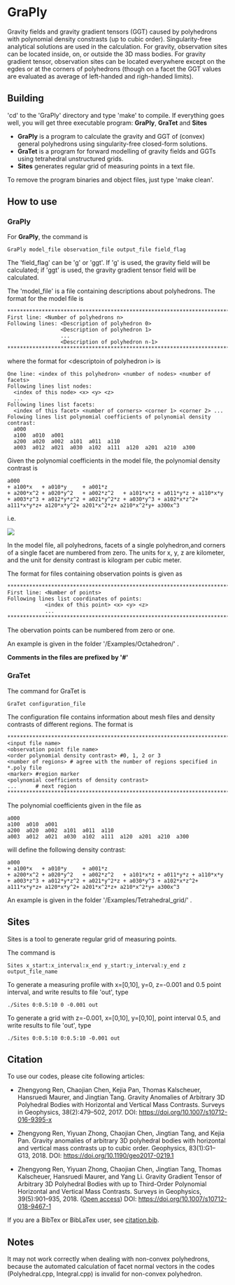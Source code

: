 # GraPly
Gravity fields and gravity gradient tensors (GGT) caused by polyhedrons with polynomial density constrasts (up to cubic order). Singularity-free analytical solutions are used in the calculation. For gravity, observation sites can be located inside, on, or outside the 3D mass bodies. For gravity gradient tensor, observation sites can be located everywhere except on the egdes or at the corners of polyhedrons (though on a facet the GGT values are evaluated as average of left-handed and righ-handed limits).


## Building
'cd' to the 'GraPly' directory and type 'make' to compile.  If everything goes well, you will get three executable program: **GraPly**, **GraTet** and **Sites**

- **GraPly** is a program to calculate the gravity and GGT of (convex) general polyhedrons using singularity-free closed-form solutions. 
- **GraTet** is a program for forward modelling of gravity fields and GGTs using tetrahedral unstructured grids.
- **Sites** generates regular grid of measuring points in a text file.

To remove the program binaries and object files, just type 'make clean'.

## How to use
### GraPly
For **GraPly**, the command is 
```
GraPly model_file observation_file output_file field_flag
```
The 'field_flag' can be 'g' or 'ggt'. If 'g' is used, the gravity field will be calculated; if 'ggt' is used, the gravity gradient tensor field will be calculated.

The 'model_file' is a file containing descriptions about polyhedrons. The format for the model file is 
```
*********************************************************************************
First line: <Number of polyhedrons n> 
Following lines: <Description of polyhedron 0>
                 <Description of polyhedron 1>
                 ...
                 <Description of polyhedron n-1>
*********************************************************************************
```
where the format for <descriptoin of polyhedron i\> is
```
One line: <index of this polyhedron> <number of nodes> <number of facets>
Following lines list nodes:
  <index of this node> <x> <y> <z>
  ...
Following lines list facets:
  <index of this facet> <number of corners> <corner 1> <corner 2> ...
Folowing lines list polynomial coefficients of polynomial density contrast:
  a000
  a100  a010  a001
  a200  a020  a002  a101  a011  a110
  a003  a012  a021  a030  a102  a111  a120  a201  a210  a300
```

Given the polynomial coefficients in the model file, the polynomial density contrast is
```
a000
+ a100*x   + a010*y     + a001*z
+ a200*x^2 + a020*y^2   + a002*z^2   + a101*x*z + a011*y*z + a110*x*y
+ a003*z^3 + a012*y*z^2 + a021*y^2*z + a030*y^3 + a102*x*z^2+ a111*x*y*z+ a120*x*y^2+ a201*x^2*z+ a210*x^2*y+ a300x^3
```
i.e.

![](http://latex.codecogs.com/gif.latex?\\lambda=a_{000}+a_{100}x+a_{010}y+a_{001}z+a_{200}x^2+a_{020}y^2+a_{002}z^2+a_{101}xz+a_{011}yz+a_{110}xy+a_{003}z^3+a_{012}yz^2+a_{021}y^2z+a_{030}y^3+a_{102}xz^2+a_{111}xyz+a_{120}xy^2+a_{201}x^2z+a_{210}x^2y+a_{300}x^3})

In the model file, all polyhedrons, facets of a single polyhedron,and corners of a single facet are numbered from zero. The units for x, y, z are kilometer, and the unit for density contrast is kilogram per cubic meter.  

The format for files containing observation points is given as
```
*********************************************************************************
First line: <Number of points>
Following lines list coordinates of points:
            <index of this point> <x> <y> <z>
            ...
*********************************************************************************
```
The obervation points can be numbered from zero or one. 

An example is given in the folder '/Examples/Octahedron/' .

**Comments in the files are prefixed by '#'**

### GraTet
The command for GraTet is
```
GraTet configuration_file
```
The configuration file contains information about mesh files and density contrasts of different regions. The format is
```
*********************************************************************************
<input file name>
<observation point file name>
<order polynomial density contrast> #0, 1, 2 or 3
<number of regions> # agree with the number of regions specified in *.poly file
<marker> #region marker
<polynomial coefficients of density contrast>
...      # next region
*********************************************************************************
```
The polynomial coefficients given in the file as
```
a000
a100  a010  a001
a200  a020  a002  a101  a011  a110
a003  a012  a021  a030  a102  a111  a120  a201  a210  a300
```
will define the following density contrast:
```
a000
+ a100*x   + a010*y     + a001*z
+ a200*x^2 + a020*y^2   + a002*z^2   + a101*x*z + a011*y*z + a110*x*y
+ a003*z^3 + a012*y*z^2 + a021*y^2*z + a030*y^3 + a102*x*z^2+ a111*x*y*z+ a120*x*y^2+ a201*x^2*z+ a210*x^2*y+ a300x^3
```

An example is given in the folder '/Examples/Tetrahedral_grid/' .

## Sites
Sites is a tool to generate regular grid of measuring points. 

The command is
```
Sites x_start:x_interval:x_end y_start:y_interval:y_end z output_file_name
```

To generate a measuring profile with x=[0,10], y=0, z=-0.001 and 0.5 point interval, and write results to file 'out', type
```
./Sites 0:0.5:10 0 -0.001 out
```

To generate a grid with z=-0.001, x=[0,10], y=[0,10], point interval 0.5, and write results to file 'out', type
```
./Sites 0:0.5:10 0:0.5:10 -0.001 out
```

## Citation
To use our codes, please cite following articles:

- Zhengyong Ren, Chaojian Chen, Kejia Pan, Thomas Kalscheuer, Hansruedi Maurer, and Jingtian Tang. Gravity Anomalies of Arbitrary 3D Polyhedral Bodies with Horizontal and Vertical Mass Contrasts. Surveys in Geophysics, 38(2):479–502, 2017.  DOI: https://doi.org/10.1007/s10712-016-9395-x

- Zhengyong Ren, Yiyuan Zhong, Chaojian Chen, Jingtian Tang, and Kejia Pan. Gravity anomalies of arbitrary 3D polyhedral bodies with horizontal and vertical mass contrasts up to cubic order. Geophysics, 83(1):G1–G13, 2018. DOI: https://doi.org/10.1190/geo2017-0219.1

- Zhengyong Ren, Yiyuan Zhong, Chaojian Chen, Jingtian Tang, Thomas Kalscheuer, Hansruedi Maurer, and Yang Li. Gravity Gradient     Tensor of Arbitrary 3D Polyhedral Bodies with up to Third-Order Polynomial Horizontal and Vertical Mass Contrasts. Surveys in Geophysics, 39(5):901–935, 2018. ([Open access](https://link.springer.com/article/10.1007/s10712-018-9467-1))  DOI: https://doi.org/10.1007/s10712-018-9467-1 

If you are a BibTex or BibLaTex user, see [citation.bib](https://github.com/zhong-yy/GraPly/blob/master/References/citation.bib).

## Notes
It may not work correctly when dealing with non-convex polyhedrons, because the automated calculation of facet normal vectors in the codes (Polyhedral.cpp, Integral.cpp) is invalid for non-convex polyhedron.
